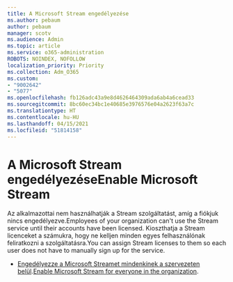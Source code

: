 ```yaml
---
title: A Microsoft Stream engedélyezése
ms.author: pebaum
author: pebaum
manager: scotv
ms.audience: Admin
ms.topic: article
ms.service: o365-administration
ROBOTS: NOINDEX, NOFOLLOW
localization_priority: Priority
ms.collection: Adm_O365
ms.custom:
- "9002642"
- "5077"
ms.openlocfilehash: fb126adc43a9e8d4626464309ada6ab4a6cead33
ms.sourcegitcommit: 8bc60ec34bc1e40685e3976576e04a2623f63a7c
ms.translationtype: HT
ms.contentlocale: hu-HU
ms.lasthandoff: 04/15/2021
ms.locfileid: "51814158"
---
```

# <a name="enable-microsoft-stream"></a><span data-ttu-id="9138c-102">A Microsoft Stream engedélyezése</span><span class="sxs-lookup"><span data-stu-id="9138c-102">Enable Microsoft Stream</span></span>

<span data-ttu-id="9138c-103">Az alkalmazottai nem használhatják a Stream szolgáltatást, amíg a fiókjuk nincs engedélyezve.</span><span class="sxs-lookup"><span data-stu-id="9138c-103">Employees of your organization can't use the Stream service until their accounts have been licensed.</span></span> <span data-ttu-id="9138c-104">Kioszthatja a Stream licenceket a számukra, hogy ne kelljen minden egyes felhasználónak feliratkozni a szolgáltatásra.</span><span class="sxs-lookup"><span data-stu-id="9138c-104">You can assign Stream licenses to them so each user does not have to manually sign up for the service.</span></span>

- <span data-ttu-id="9138c-105">[Engedélyezze a Microsoft Streamet mindenkinek a szervezeten belül](https://docs.microsoft.com/stream/assign-user-licenses).</span><span class="sxs-lookup"><span data-stu-id="9138c-105">[Enable Microsoft Stream for everyone in the organization](https://docs.microsoft.com/stream/assign-user-licenses).</span></span>
